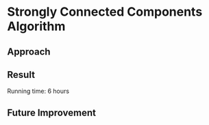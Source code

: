 # Strongly Connected Components Algorithm

## Approach


## Result
Running time: 6 hours


## Future Improvement

